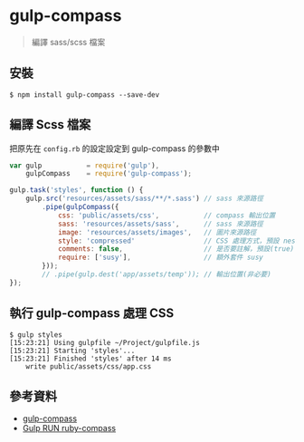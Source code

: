 # gulp-compass

> 編譯 sass/scss 檔案

## 安裝

```shell
$ npm install gulp-compass --save-dev
```

## 編譯 Scss 檔案

把原先在 `config.rb` 的設定設定到 gulp-compass 的參數中

```javascript
var gulp           = require('gulp'),
    gulpCompass    = require('gulp-compass');

gulp.task('styles', function () {
    gulp.src('resources/assets/sass/**/*.sass') // sass 來源路徑
        .pipe(gulpCompass({
            css: 'public/assets/css',           // compass 輸出位置
            sass: 'resources/assets/sass',      // sass 來源路徑
            image: 'resources/assets/images',   // 圖片來源路徑
            style: 'compressed'                 // CSS 處理方式，預設 nested（expanded, nested, compact, compressed）
            comments: false,                    // 是否要註解，預設(true)
            require: ['susy'],                  // 額外套件 susy
        }));
        // .pipe(gulp.dest('app/assets/temp')); // 輸出位置(非必要)
});
```

## 執行 gulp-compass 處理 CSS

```shell
$ gulp styles
[15:23:21] Using gulpfile ~/Project/gulpfile.js
[15:23:21] Starting 'styles'...
[15:23:21] Finished 'styles' after 14 ms
    write public/assets/css/app.css
```

## 參考資料
* [gulp-compass](https://www.npmjs.com/package/gulp-compass)
* [Gulp RUN ruby-compass](http://wcc723.github.io/gulp/2014/11/07/gulp-on-diff-os/)
